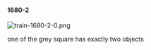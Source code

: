 #### 1680-2
![train-1680-2-0.png](https://github.com/lil-lab/nlvr/raw/master/nlvr/train/images/70/train-1680-2-0.png "train-1680-2-0.png")

one of the grey square has exactly two  objects